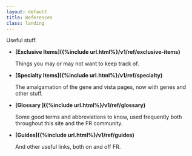 ```yaml
---
layout: default
title: References
class: landing
---
```

Useful stuff.

- **[Exclusive Items]({%include url.html%}/v1/ref/exclusive-items)**
	
	Things you may or may not want to keep track of.

- **[Specialty Items]({%include url.html%}/v1/ref/specialty)**
	
	The amalgamation of the gene and vista pages, now with genes and other stuff.

- **[Glossary ]({%include url.html%}/v1/ref/glossary)**
	
	Some good terms and abbreviations to know, used frequently both throughout this site and the FR community.

- **[Guides]({%include url.html%}/v1/ref/guides)**
	
	And other useful links, both on and off FR.